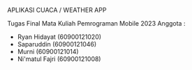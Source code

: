 APLIKASI CUACA / WEATHER APP

Tugas Final Mata Kuliah Pemrograman Mobile 2023
Anggota :
- Ryan Hidayat (60900121020)
- Saparuddin (60900121046)
- Murni (60900121014)
- Ni'matul Fajri (60900121008)
